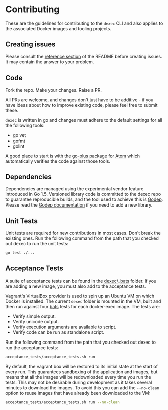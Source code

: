 # Contributing

These are the guidelines for contributing to the ```dexec``` CLI and also applies to the associated Docker images and tooling projects.

## Creating issues

Please consult the [reference section](https://github.com/docker-exec/dexec/blob/master/README.md#reference) of the README before creating issues. It may contain the answer to your problem.

## Code

Fork the repo. Make your changes. Raise a PR.

All PRs are welcome, and changes don't just have to be additive - if you have ideas about how to improve existing code, please feel free to submit these.

```dexec``` is written in go and changes must adhere to the default settings for all the following tools:

 * go vet
 * gofmt
 * golint

A good place to start is with the [go-plus](https://github.com/joefitzgerald/go-plus/) package for [Atom](https://atom.io/) which automatically verifies the code against those tools.

## Dependencies

Dependencies are managed using the experimental vendor feature introduced in Go 1.5. Versioned library code is committed to the dexec repo to guarantee reproducible builds, and the tool used to achieve this is [Godep](https://github.com/tools/godep). Please read the [Godep documentation](https://github.com/tools/godep#add-a-dependency) if you need to add a new library.

## Unit Tests

Unit tests are required for new contributions in most cases. Don't break the existing ones. Run the following command from the path that you checked out dexec to run the unit tests:

```sh
go test ./...
```

## Acceptance Tests

A suite of acceptance tests can be found in the [dexec/_bats](https://github.com/docker-exec/dexec/tree/master/_test) folder. If you are adding a new image, you must also add to the acceptance tests.

Vagrant's VirtualBox provider is used to spin up an Ubuntu VM on which Docker is installed. The current ```dexec``` folder is mounted in the VM, built and then run against four [bats](https://github.com/sstephenson/bats) tests for each docker-exec image. The tests are:

 * Verify simple output.
 * Verify unicode output.
 * Verify execution arguments are available to script.
 * Verify code can be run as standalone script.

Run the following command from the path that you checked out dexec to run the acceptance tests:

```sh
acceptance_tests/acceptance_tests.sh run
```

By default, the vagrant box will be restored to its initial state at the start of every run. This guarantees sandboxing of the application and images, but means that all the images will be redownloaded every time you run the tests. This may not be desirable during development as it takes several minutes to download the images. To avoid this you can add the ```--no-clean``` option to reuse images that have already been downloaded to the VM:

```sh
acceptance_tests/acceptance_tests.sh run --no-clean
```
